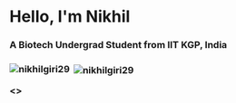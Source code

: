 <h1> Hello, I'm Nikhil </h1>
<h3> A Biotech Undergrad Student from IIT KGP, India <h3>

<p><img align="left" src="https://github-readme-stats.vercel.app/api/top-langs?username=nikhilgiri29&show_icons=true&locale=en&layout=compact" alt="nikhilgiri29" /></p>

<p>&nbsp;<img align="center" src="https://github-readme-stats.vercel.app/api?username=nikhilgiri29&show_icons=true&locale=en" alt="nikhilgiri29" /></p><>